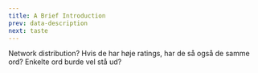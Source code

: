 ```yaml
---
title: A Brief Introduction
prev: data-description
next: taste
---
```


Network distribution?
Hvis de har høje ratings, har de så også de samme ord?
    Enkelte ord burde vel stå ud?